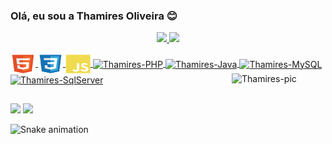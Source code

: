 ### Olá, eu sou a Thamires Oliveira 😊

<div align="center">
  <a href="https://github.com/Thamires-Oliveira">
  <img height="180em" src="https://github-readme-stats.vercel.app/api?username=Thamires-Oliveira&show_icons=true&theme=dracula&include_all_commits=true&count_private=true"/>
  <img height="180em" src="https://github-readme-stats.vercel.app/api/top-langs/?username=Thamires-Oliveira&layout=compact&langs_count=16&theme=dracula"/>
</div>

<div style="display: inline_block"><br>
 
  <img align="center" alt="-HTML" height="30" width="40" src="https://raw.githubusercontent.com/devicons/devicon/master/icons/html5/html5-original.svg">
  <img align="center" alt="Thamires-CSS" height="30" width="40" src="https://raw.githubusercontent.com/devicons/devicon/master/icons/css3/css3-original.svg">
  <img align="center" alt="Thamires-Js" height="30" width="40" src="https://raw.githubusercontent.com/devicons/devicon/master/icons/javascript/javascript-plain.svg">
  <img align="center" alt="Thamires-PHP" height="50" width="50" src="https://cdn.jsdelivr.net/gh/devicons/devicon/icons/php/php-original.svg" />    
  <img align="center" alt="Thamires-Java" height="40" width="50" src="https://cdn.jsdelivr.net/gh/devicons/devicon/icons/java/java-original-wordmark.svg">
  <img align="center" alt="Thamires-MySQL" height="40" width="50" src="https://cdn.jsdelivr.net/gh/devicons/devicon/icons/mysql/mysql-original-wordmark.svg">
  <img align="center" alt="Thamires-SqlServer" height="40" width="50" src="https://cdn.jsdelivr.net/gh/devicons/devicon/icons/microsoftsqlserver/microsoftsqlserver-plain-wordmark.svg">
     
 <img align="right" alt="Thamires-pic" height="150" width="150"  src="https://i.picasion.com/pic92/e17a6da1a35c375b20c84331a51b78e3.gif" alt="https://picasion.com/">
</div>

  
  ##
 
<div>  
  <a href = "mailto:thamires.c27@gmail.com"><img src="https://img.shields.io/badge/Gmail-D14836?style=for-the-badge&logo=gmail&logoColor=white" target="_blank"></a>
  <a href="https://www.linkedin.com/in/thamires-oliveira-97b16817a/" target="_blank"><img src="https://img.shields.io/badge/-LinkedIn-%230077B5?style=for-the-badge&logo=linkedin&logoColor=white" target="_blank"></a> 
  
   ![Snake animation](https://github.com/Thamires-Oliveira/Thamires-Oliveira/blob/output/github-contribution-grid-snake.svg)
  
</div>
